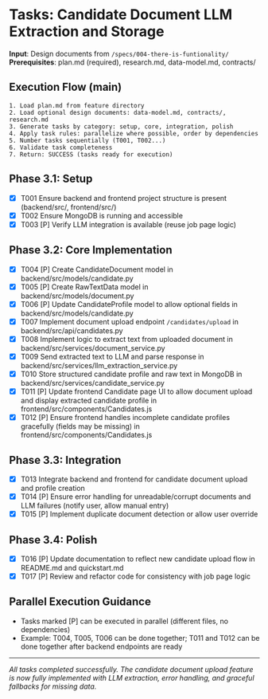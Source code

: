 # Tasks: Candidate Document LLM Extraction and Storage

**Input**: Design documents from `/specs/004-there-is-funtionality/`
**Prerequisites**: plan.md (required), research.md, data-model.md, contracts/

## Execution Flow (main)
```
1. Load plan.md from feature directory
2. Load optional design documents: data-model.md, contracts/, research.md
3. Generate tasks by category: setup, core, integration, polish
4. Apply task rules: parallelize where possible, order by dependencies
5. Number tasks sequentially (T001, T002...)
6. Validate task completeness
7. Return: SUCCESS (tasks ready for execution)
```

## Phase 3.1: Setup
- [x] T001 Ensure backend and frontend project structure is present (backend/src/, frontend/src/)
- [x] T002 Ensure MongoDB is running and accessible
- [x] T003 [P] Verify LLM integration is available (reuse job page logic)

## Phase 3.2: Core Implementation
- [x] T004 [P] Create CandidateDocument model in backend/src/models/candidate.py
- [x] T005 [P] Create RawTextData model in backend/src/models/document.py
- [x] T006 [P] Update CandidateProfile model to allow optional fields in backend/src/models/candidate.py
- [x] T007 Implement document upload endpoint `/candidates/upload` in backend/src/api/candidates.py
- [x] T008 Implement logic to extract text from uploaded document in backend/src/services/document_service.py
- [x] T009 Send extracted text to LLM and parse response in backend/src/services/llm_extraction_service.py
- [x] T010 Store structured candidate profile and raw text in MongoDB in backend/src/services/candidate_service.py
- [x] T011 [P] Update frontend Candidate page UI to allow document upload and display extracted candidate profile in frontend/src/components/Candidates.js
- [x] T012 [P] Ensure frontend handles incomplete candidate profiles gracefully (fields may be missing) in frontend/src/components/Candidates.js

## Phase 3.3: Integration
- [x] T013 Integrate backend and frontend for candidate document upload and profile creation
- [x] T014 [P] Ensure error handling for unreadable/corrupt documents and LLM failures (notify user, allow manual entry)
- [x] T015 [P] Implement duplicate document detection or allow user override

## Phase 3.4: Polish
- [x] T016 [P] Update documentation to reflect new candidate upload flow in README.md and quickstart.md
- [x] T017 [P] Review and refactor code for consistency with job page logic

## Parallel Execution Guidance
- Tasks marked [P] can be executed in parallel (different files, no dependencies)
- Example: T004, T005, T006 can be done together; T011 and T012 can be done together after backend endpoints are ready

---

*All tasks completed successfully. The candidate document upload feature is now fully implemented with LLM extraction, error handling, and graceful fallbacks for missing data.*
